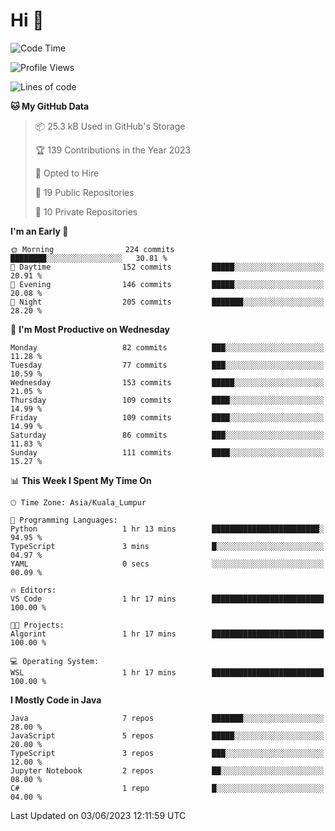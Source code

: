 <h1>Hi 👋</h1>

<!--START_SECTION:waka-->
![Code Time](http://img.shields.io/badge/Code%20Time-209%20hrs%2010%20mins-blue)

![Profile Views](http://img.shields.io/badge/Profile%20Views-4-blue)

![Lines of code](https://img.shields.io/badge/From%20Hello%20World%20I%27ve%20Written-649.5%20thousand%20lines%20of%20code-blue)

**🐱 My GitHub Data** 

> 📦 25.3 kB Used in GitHub's Storage 
 > 
> 🏆 139 Contributions in the Year 2023
 > 
> 💼 Opted to Hire
 > 
> 📜 19 Public Repositories 
 > 
> 🔑 10 Private Repositories 
 > 
**I'm an Early 🐤** 

```text
🌞 Morning                224 commits         ████████░░░░░░░░░░░░░░░░░   30.81 % 
🌆 Daytime                152 commits         █████░░░░░░░░░░░░░░░░░░░░   20.91 % 
🌃 Evening                146 commits         █████░░░░░░░░░░░░░░░░░░░░   20.08 % 
🌙 Night                  205 commits         ███████░░░░░░░░░░░░░░░░░░   28.20 % 
```
📅 **I'm Most Productive on Wednesday** 

```text
Monday                   82 commits          ███░░░░░░░░░░░░░░░░░░░░░░   11.28 % 
Tuesday                  77 commits          ███░░░░░░░░░░░░░░░░░░░░░░   10.59 % 
Wednesday                153 commits         █████░░░░░░░░░░░░░░░░░░░░   21.05 % 
Thursday                 109 commits         ████░░░░░░░░░░░░░░░░░░░░░   14.99 % 
Friday                   109 commits         ████░░░░░░░░░░░░░░░░░░░░░   14.99 % 
Saturday                 86 commits          ███░░░░░░░░░░░░░░░░░░░░░░   11.83 % 
Sunday                   111 commits         ████░░░░░░░░░░░░░░░░░░░░░   15.27 % 
```


📊 **This Week I Spent My Time On** 

```text
🕑︎ Time Zone: Asia/Kuala_Lumpur

💬 Programming Languages: 
Python                   1 hr 13 mins        ████████████████████████░   94.95 % 
TypeScript               3 mins              █░░░░░░░░░░░░░░░░░░░░░░░░   04.97 % 
YAML                     0 secs              ░░░░░░░░░░░░░░░░░░░░░░░░░   00.09 % 

🔥 Editors: 
VS Code                  1 hr 17 mins        █████████████████████████   100.00 % 

🐱‍💻 Projects: 
Algorint                 1 hr 17 mins        █████████████████████████   100.00 % 

💻 Operating System: 
WSL                      1 hr 17 mins        █████████████████████████   100.00 % 
```

**I Mostly Code in Java** 

```text
Java                     7 repos             ███████░░░░░░░░░░░░░░░░░░   28.00 % 
JavaScript               5 repos             █████░░░░░░░░░░░░░░░░░░░░   20.00 % 
TypeScript               3 repos             ███░░░░░░░░░░░░░░░░░░░░░░   12.00 % 
Jupyter Notebook         2 repos             ██░░░░░░░░░░░░░░░░░░░░░░░   08.00 % 
C#                       1 repo              █░░░░░░░░░░░░░░░░░░░░░░░░   04.00 % 
```




 Last Updated on 03/06/2023 12:11:59 UTC
<!--END_SECTION:waka-->
